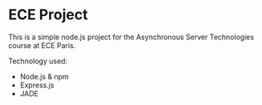 # ECE Project

This is a simple node.js project for the Asynchronous Server Technologies course at ECE Paris.

Technology used:

* Node.js & npm
* Express.js
* JADE
